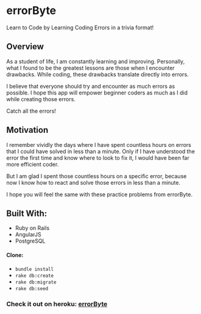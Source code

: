# errorByte

Learn to Code by Learning Coding Errors in a trivia format!

## Overview

As a student of life, I am constantly learning and improving. Personally, what I found to be the greatest lessons are those when I encounter drawbacks. While coding, these drawbacks translate directly into errors. 

I believe that everyone should try and encounter as much errors as possible. I hope this app will empower beginner coders as much as I did while creating those errors. 

Catch all the errors!

## Motivation

I remember vividly the days where I have spent countless hours on errors that I could have solved in less than a minute.  Only if I have understood the error the first time and know where to look to fix it, I would have been far more efficient coder.

But I am glad I spent those countless hours on a specific error, because now I know how to react and solve those errors in less than a minute.

I hope you will feel the same with these practice problems from errorByte.

## Built With:

* Ruby on Rails
* AngularJS
* PostgreSQL


#### Clone:

* `bundle install`
* `rake db:create`
* `rake db:migrate`
* `rake db:seed`



### Check it out on heroku: [errorByte](http://errorbyte.herokuapp.com/)
